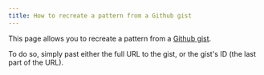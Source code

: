 ```yaml
---
title: How to recreate a pattern from a Github gist
---
```


This page allows you to recreate a pattern from a [Github gist](https://gist.github.com/).

To do so, simply past either the full URL to the gist, or the gist's ID (the last part of the URL).
